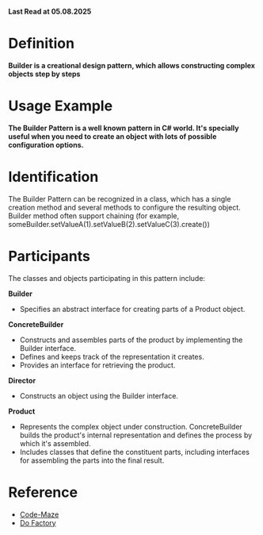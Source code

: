 ﻿**Last Read at 05.08.2025**

# Definition

<b>Builder is a creational design pattern, which allows constructing complex objects step by steps</b>

# Usage Example

<b>The Builder Pattern is a well known pattern in C# world. It's specially useful when you need to create an object with lots of possible configuration options.</b>

# Identification

<p>The Builder Pattern can be recognized in a class, which has a single creation method and several methods to configure the resulting object. Builder method often support chaining (for example, someBuilder.setValueA(1).setValueB(2).setValueC(3).create())</p>

# Participants

<p>The classes and objects participating in this pattern include:</p>

<b>Builder</b>

<ul>
	<li>Specifies an abstract interface for creating parts of a Product object.</li>
</ul>

<b>ConcreteBuilder</b>

<ul>
	<li>Constructs and assembles parts of the product by implementing the Builder interface.</li>
	<li>Defines and keeps track of the representation it creates.</li>
	<li>Provides an interface for retrieving the product.</li>
</ul>

<b>Director</b>

<ul>
	<li>Constructs an object using the Builder interface.</li>
</ul>

<b>Product</b>

<ul>
	<li>Represents the complex object under construction. ConcreteBuilder builds the product's internal representation and defines the process by which it's assembled.</li>
	<li>Includes classes that define the constituent parts, including interfaces for assembling the parts into the final result.</li>
</ul>

# Reference

<ul>
	<li><a href="https://code-maze.com/builder-design-pattern/">Code-Maze</a></li>
	<li><a href="https://www.dofactory.com/net/builder-design-pattern">Do Factory</a></li>
</ul>